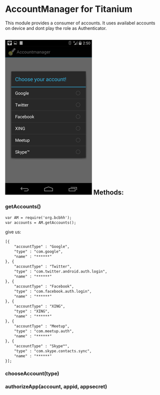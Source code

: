 AccountManager for Titanium
===========================


This module provides a consumer of accounts. It uses availabel accounts on device and dont play the role as Authenticator. 

![](https://raw.githubusercontent.com/AppWerft/AccountmanagerTest/master/screens/accountscreen.png)
Methods:
--------

### getAccounts()
~~~
var AM = require('org.bcbhh');
var accounts = AM.getAccounts();
~~~
give us:
~~~
[{
	"accountType" : "Google",
	"type" : "com.google",
	"name" : "******"
}, {
	"accountType" : "Twitter",
	"type" : "com.twitter.android.auth.login",
	"name" : "******"
}, {
	"accountType" : "Facebook",
	"type" : "com.facebook.auth.login",
	"name" : "******"
}, {
	"accountType" : "XING",
	"type" : "XING",
	"name" : "******"
}, {
	"accountType" : "Meetup",
	"type" : "com.meetup.auth",
	"name" : "******"
}, {
	"accountType" : "Skype™",
	"type" : "com.skype.contacts.sync",
	"name" : "******"
}]; 
~~~

### chooseAccount(type)

###  authorizeApp(account, appid, appsecret)

